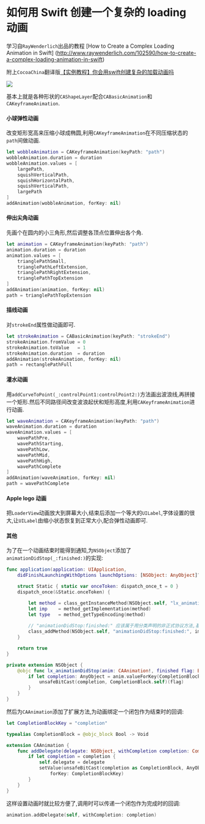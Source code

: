 # 如何用 Swift 创建一个复杂的 loading 动画

学习自`RayWenderlich`出品的教程 [How to Create a Complex Loading Animation in Swift]
(http://www.raywenderlich.com/102590/how-to-create-a-complex-loading-animation-in-swift)

附上`CocoaChina`翻译版[【实例教程】你会用swift创建复杂的加载动画吗](www.cocoachina.com/swift/20150906/13327.html)

![](https://github.com/949478479/Learning-Notes/blob/master/SBLoader-screenshot/SBLoader.gif)

基本上就是各种形状的`CAShapeLayer`配合`CABasicAnimation`和`CAKeyframeAnimation`.

#### 小球弹性动画

改变矩形宽高来压缩小球成椭圆,利用`CAKeyframeAnimation`在不同压缩状态的`path`间做动画.

```swift
let wobbleAnimation = CAKeyframeAnimation(keyPath: "path")
wobbleAnimation.duration = duration
wobbleAnimation.values = [
    largePath,
    squishVerticalPath,
    squishHorizontalPath,
    squishVerticalPath,
    largePath
]
addAnimation(wobbleAnimation, forKey: nil)
```
#### 伸出尖角动画

先画个在圆内的小三角形,然后调整各顶点位置伸出各个角.

```swift
let animation = CAKeyframeAnimation(keyPath: "path")
animation.duration = duration
animation.values = [
    trianglePathSmall,
    trianglePathLeftExtension,
    trianglePathRightExtension,
    trianglePathTopExtension
]
addAnimation(animation, forKey: nil)
path = trianglePathTopExtension
```
        
#### 描线动画

对`strokeEnd`属性做动画即可.

```swift
let strokeAnimation = CABasicAnimation(keyPath: "strokeEnd")
strokeAnimation.fromValue = 0
strokeAnimation.toValue   = 1
strokeAnimation.duration  = duration
addAnimation(strokeAnimation, forKey: nil)
path = rectanglePathFull
```

#### 灌水动画

用`addCurveToPoint(_:controlPoint1:controlPoint2:)`方法画出波浪线,再拼接一个矩形.然后不同路径间改变波浪起伏和矩形高度,利用`CAKeyframeAnimation`进行动画.

```swift
let waveAnimation = CAKeyframeAnimation(keyPath: "path")
waveAnimation.duration = duration
waveAnimation.values = [
    wavePathPre,
    wavePathStarting,
    wavePathLow,
    wavePathMid,
    wavePathHigh,
    wavePathComplete
]
addAnimation(waveAnimation, forKey: nil)
path = wavePathComplete
```

#### Apple logo 动画

把`LoaderView`动画放大到屏幕大小,结束后添加一个等大的`UILabel`,字体设置的很大,让`UILabel`由缩小状态恢复到正常大小,配合弹性动画即可.

#### 其他

为了在一个动画结束时能得到通知,为`NSObject`添加了`animationDidStop(_:finished:)`的实现:

```swift
func application(application: UIApplication,
    didFinishLaunchingWithOptions launchOptions: [NSObject: AnyObject]?) -> Bool {

    struct Static { static var onceToken: dispatch_once_t = 0 }
    dispatch_once(&Static.onceToken) {

        let method = class_getInstanceMethod(NSObject.self, "lx_animationDidStop:finished:")
        let imp    = method_getImplementation(method)
        let type   = method_getTypeEncoding(method)
            
        // "animationDidStop:finished:" 应该属于用分类声明的非正式协议方法,基类并没有实现.
        class_addMethod(NSObject.self, "animationDidStop:finished:", imp, type)
    }

    return true
}
```

```swift
private extension NSObject {
    @objc func lx_animationDidStop(anim: CAAnimation!, finished flag: Bool) {
        if let completion: AnyObject = anim.valueForKey(CompletionBlockKey) {
            unsafeBitCast(completion, CompletionBlock.self)(flag)
        }
    }
}
```

然后为`CAAnimation`添加了扩展方法,为动画绑定一个闭包作为结束时的回调:

```swift
let CompletionBlockKey = "completion"

typealias CompletionBlock = @objc_block Bool -> Void

extension CAAnimation {
    func addDelegate(delegate: NSObject, withCompletion completion: CompletionBlock?) {
        if let completion = completion {
            self.delegate = delegate
            setValue(unsafeBitCast(completion as CompletionBlock, AnyObject.self),
                forKey: CompletionBlockKey)
        }
    }
}
```

这样设置动画时就比较方便了,调用时可以传递一个闭包作为完成时的回调:

```swift
animation.addDelegate(self, withCompletion: completion)
```

